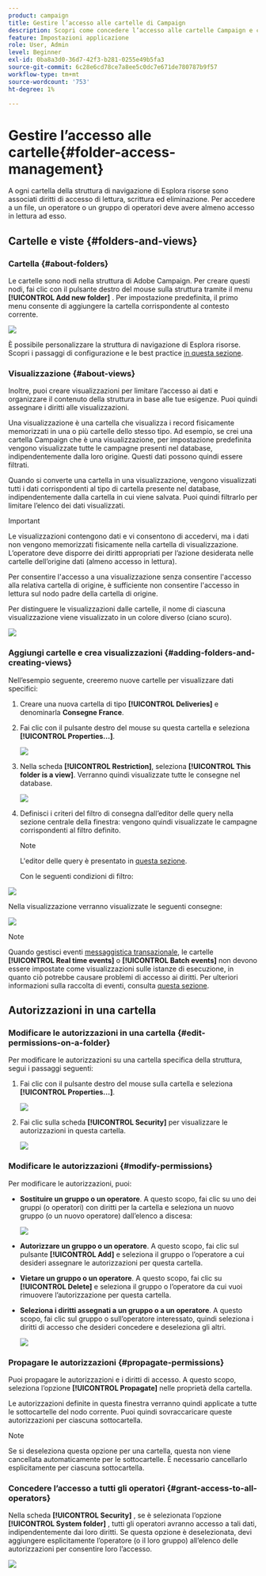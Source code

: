 ```yaml
---
product: campaign
title: Gestire l’accesso alle cartelle di Campaign
description: Scopri come concedere l’accesso alle cartelle Campaign e creare visualizzazioni
feature: Impostazioni applicazione
role: User, Admin
level: Beginner
exl-id: 0ba8a3d0-36d7-42f3-b281-0255e49b5fa3
source-git-commit: 6c28e6cd78ce7a8ee5c0dc7e671de780787b9f57
workflow-type: tm+mt
source-wordcount: '753'
ht-degree: 1%

---
```


# Gestire l’accesso alle cartelle{#folder-access-management}

A ogni cartella della struttura di navigazione di Esplora risorse sono associati diritti di accesso di lettura, scrittura ed eliminazione. Per accedere a un file, un operatore o un gruppo di operatori deve avere almeno accesso in lettura ad esso.

## Cartelle e viste {#folders-and-views}

### Cartella {#about-folders}

Le cartelle sono nodi nella struttura di Adobe Campaign. Per creare questi nodi, fai clic con il pulsante destro del mouse sulla struttura tramite il menu **[!UICONTROL Add new folder]** . Per impostazione predefinita, il primo menu consente di aggiungere la cartella corrispondente al contesto corrente.

![](assets/s_ncs_user_add_folder_in_tree.png)

È possibile personalizzare la struttura di navigazione di Esplora risorse. Scopri i passaggi di configurazione e le best practice [in questa sezione](adobe-campaign-workspace.md).

### Visualizzazione {#about-views}

Inoltre, puoi creare visualizzazioni per limitare l’accesso ai dati e organizzare il contenuto della struttura in base alle tue esigenze. Puoi quindi assegnare i diritti alle visualizzazioni.

Una visualizzazione è una cartella che visualizza i record fisicamente memorizzati in una o più cartelle dello stesso tipo. Ad esempio, se crei una cartella Campaign che è una visualizzazione, per impostazione predefinita vengono visualizzate tutte le campagne presenti nel database, indipendentemente dalla loro origine. Questi dati possono quindi essere filtrati.

Quando si converte una cartella in una visualizzazione, vengono visualizzati tutti i dati corrispondenti al tipo di cartella presente nel database, indipendentemente dalla cartella in cui viene salvata. Puoi quindi filtrarlo per limitare l’elenco dei dati visualizzati.

>[!IMPORTANT]
>
>Le visualizzazioni contengono dati e vi consentono di accedervi, ma i dati non vengono memorizzati fisicamente nella cartella di visualizzazione. L’operatore deve disporre dei diritti appropriati per l’azione desiderata nelle cartelle dell’origine dati (almeno accesso in lettura).
>
>Per consentire l&#39;accesso a una visualizzazione senza consentire l&#39;accesso alla relativa cartella di origine, è sufficiente non consentire l&#39;accesso in lettura sul nodo padre della cartella di origine.

Per distinguere le visualizzazioni dalle cartelle, il nome di ciascuna visualizzazione viene visualizzato in un colore diverso (ciano scuro).

![](assets/s_ncs_user_view_name_color.png)

### Aggiungi cartelle e crea visualizzazioni {#adding-folders-and-creating-views}

Nell’esempio seguente, creeremo nuove cartelle per visualizzare dati specifici:

1. Creare una nuova cartella di tipo **[!UICONTROL Deliveries]** e denominarla **Consegne France**.
1. Fai clic con il pulsante destro del mouse su questa cartella e seleziona **[!UICONTROL Properties...]**.

   ![](assets/s_ncs_user_add_folder_exple.png)

1. Nella scheda **[!UICONTROL Restriction]**, seleziona **[!UICONTROL This folder is a view]**. Verranno quindi visualizzate tutte le consegne nel database.

   ![](assets/s_ncs_user_add_folder_exple01.png)

1. Definisci i criteri del filtro di consegna dall’editor delle query nella sezione centrale della finestra: vengono quindi visualizzate le campagne corrispondenti al filtro definito.

   >[!NOTE]
   >
   >L&#39;editor delle query è presentato in [questa sezione](../../platform/using/about-queries-in-campaign.md).

   Con le seguenti condizioni di filtro:

![](assets/s_ncs_user_add_folder_exple00.png)

Nella visualizzazione verranno visualizzate le seguenti consegne:

![](assets/s_ncs_user_add_folder_exple02.png)

>[!NOTE]
>
>Quando gestisci eventi [messaggistica transazionale](../../message-center/using/about-transactional-messaging.md), le cartelle **[!UICONTROL Real time events]** o **[!UICONTROL Batch events]** non devono essere impostate come visualizzazioni sulle istanze di esecuzione, in quanto ciò potrebbe causare problemi di accesso ai diritti. Per ulteriori informazioni sulla raccolta di eventi, consulta [questa sezione](../../message-center/using/about-event-processing.md#event-collection).

## Autorizzazioni in una cartella

### Modificare le autorizzazioni in una cartella {#edit-permissions-on-a-folder}

Per modificare le autorizzazioni su una cartella specifica della struttura, segui i passaggi seguenti:

1. Fai clic con il pulsante destro del mouse sulla cartella e seleziona **[!UICONTROL Properties...]**.

   ![](assets/s_ncs_user_folder_properties.png)

1. Fai clic sulla scheda **[!UICONTROL Security]** per visualizzare le autorizzazioni in questa cartella.

   ![](assets/s_ncs_user_folder_properties_security.png)

### Modificare le autorizzazioni {#modify-permissions}

Per modificare le autorizzazioni, puoi:

* **Sostituire un gruppo o un operatore**. A questo scopo, fai clic su uno dei gruppi (o operatori) con diritti per la cartella e seleziona un nuovo gruppo (o un nuovo operatore) dall’elenco a discesa:

   ![](assets/s_ncs_user_folder_properties_security02.png)

* **Autorizzare un gruppo o un operatore**. A questo scopo, fai clic sul pulsante **[!UICONTROL Add]** e seleziona il gruppo o l’operatore a cui desideri assegnare le autorizzazioni per questa cartella.
* **Vietare un gruppo o un operatore**. A questo scopo, fai clic su **[!UICONTROL Delete]** e seleziona il gruppo o l’operatore da cui vuoi rimuovere l’autorizzazione per questa cartella.
* **Seleziona i diritti assegnati a un gruppo o a un operatore**. A questo scopo, fai clic sul gruppo o sull’operatore interessato, quindi seleziona i diritti di accesso che desideri concedere e deseleziona gli altri.

   ![](assets/s_ncs_user_folder_properties_security03.png)

### Propagare le autorizzazioni {#propagate-permissions}

Puoi propagare le autorizzazioni e i diritti di accesso. A questo scopo, seleziona l’opzione **[!UICONTROL Propagate]** nelle proprietà della cartella.

Le autorizzazioni definite in questa finestra verranno quindi applicate a tutte le sottocartelle del nodo corrente. Puoi quindi sovraccaricare queste autorizzazioni per ciascuna sottocartella.

>[!NOTE]
>
>Se si deseleziona questa opzione per una cartella, questa non viene cancellata automaticamente per le sottocartelle. È necessario cancellarlo esplicitamente per ciascuna sottocartella.

### Concedere l’accesso a tutti gli operatori {#grant-access-to-all-operators}

Nella scheda **[!UICONTROL Security]** , se è selezionata l’opzione **[!UICONTROL System folder]** , tutti gli operatori avranno accesso a tali dati, indipendentemente dai loro diritti. Se questa opzione è deselezionata, devi aggiungere esplicitamente l’operatore (o il loro gruppo) all’elenco delle autorizzazioni per consentire loro l’accesso.

![](assets/s_ncs_user_folder_properties_security03b.png)
